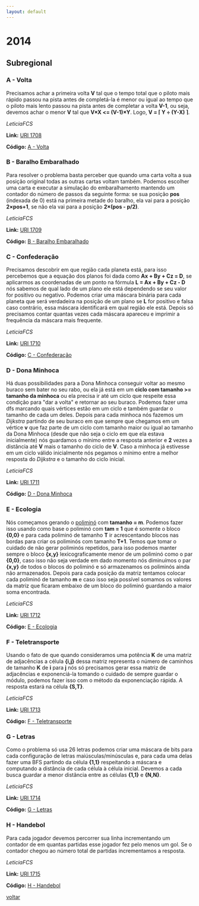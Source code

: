 ```yaml
---
layout: default
---
```


# 2014

## Subregional

### A - Volta
Precisamos achar a primeira volta **V** tal que o tempo total que o piloto mais rápido passou na pista antes de completá-la é menor ou igual ao tempo que o piloto mais lento passou na pista antes de completar a volta **V-1**, ou seja, devemos achar o menor **V** tal que **V×X <= (V-1)×Y**. 
 Logo, **V = ⌈ Y  ÷ (Y-X) ⌉**.

_LeticiaFCS_

**Link:** [URI 1708](https://www.urionlinejudge.com.br/judge/pt/problems/view/1708) 

**Código:** [A - Volta](./a.cpp)

### B - Baralho Embaralhado
Para resolver o problema basta perceber que quando uma carta volta a sua posição original todas as outras cartas voltam também. Podemos escolher uma carta e executar a simulação do embaralhamento mantendo um contador do número de passos da seguinte forma: se sua posição **pos** (indexada de 0) está na primeira metade do baralho, ela vai para a posição **2×pos+1**, se não ela vai para a posição **2×(pos - p/2)**.

_LeticiaFCS_

**Link:** [URI 1709](https://www.urionlinejudge.com.br/judge/pt/problems/view/1709) 

**Código:** [B - Baralho Embaralhado](./b.cpp)

### C - Confederação
Precisamos descobrir em que região cada planeta está, para isso percebemos que a equação dos planos foi dada como **Ax + By + Cz = D**, se aplicarmos as coordenadas de um ponto na fórmula **L = Ax + By + Cz - D** nós sabemos de qual lado de um plano ele está dependendo se seu valor for positivo ou negativo. Podemos criar uma máscara binária para cada planeta que será verdadeira na posição de um plano se **L** for positivo e falsa caso contrário, essa máscara identificará em qual região ele está. Depois só precisamos contar quantas vezes cada máscara apareceu e imprimir a frequência da máscara mais frequente.

_LeticiaFCS_

**Link:** [URI 1710](https://www.urionlinejudge.com.br/judge/pt/problems/view/1710) 

**Código:** [C - Confederação](./c.cpp)

### D - Dona Minhoca
Há duas possibilidades para a Dona Minhoca conseguir voltar ao mesmo buraco sem bater no seu rabo, ou ela já está em um **ciclo com tamanho >= tamanho da minhoca** ou ela precisa ir até um ciclo que respeite essa condição para "dar a volta" e retornar ao seu buraco. Podemos fazer uma dfs marcando quais vértices estão em um ciclo e também guardar o tamanho de cada um deles. Depois para cada minhoca nós fazemos um _Dijkstra_ partindo de seu buraco em que sempre que chegamos em um vértice **v** que faz parte de um ciclo com tamanho maior ou igual ao tamanho da Dona Minhoca (desde que não seja o ciclo em que ela estava inicialmente) nós guardamos o mínimo entre a resposta anterior e **2** vezes a distância até **V** mais o tamanho do ciclo de **V**. Caso a minhoca já estivesse em um ciclo válido inicialmente nós pegamos o mínimo entre a melhor resposta do _Dijkstra_ e o tamanho do ciclo inicial.

_LeticiaFCS_

**Link:** [URI 1711](https://www.urionlinejudge.com.br/judge/pt/problems/view/1711) 

**Código:** [D - Dona Minhoca](./d.cpp)

### E - Ecologia
Nós começamos gerando o [poliminó](https://pt.wikipedia.org/wiki/Polimin%C3%B3) com **tamanho = m**. Podemos fazer isso usando como base o poliminó com **tam = 1** que é somente o bloco **{0,0}** e para cada poliminó de tamanho **T** ir acrescentando blocos nas bordas para criar os poliminós com tamanho **T+1**. Temos que tomar o cuidado de não gerar poliminós repetidos, para isso podemos manter sempre o bloco **{x,y}** lexicograficamente menor de um poliminó como o par **{0,0}**, caso isso não seja verdade em dado momento nós diminuímos o par **{x,y}** de todos o blocos do poliminó e só armazenamos os poliminós ainda não armazenados. Depois para cada posição da matriz tentamos colocar cada poliminó de tamanho **m** e caso isso seja possível somamos os valores da matriz que ficaram embaixo de um bloco do poliminó guardando a maior soma encontrada.

_LeticiaFCS_

**Link:** [URI 1712](https://www.urionlinejudge.com.br/judge/pt/problems/view/1712) 

**Código:** [E - Ecologia](./e.cpp)

### F - Teletransporte
Usando o fato de que quando consideramos uma potência **K** de uma matriz de adjacências a célula **{i,j}** dessa matriz representa o número de caminhos de tamanho **K** de **i** para **j** nós só precisamos gerar essa matriz de adjacências e exponenciá-la tomando o cuidado de sempre guardar o módulo, podemos fazer isso com o método da exponenciação rápida. A resposta estará na célula **{S,T}**.

_LeticiaFCS_

**Link:** [URI 1713](https://www.urionlinejudge.com.br/judge/pt/problems/view/1713) 

**Código:** [F - Teletransporte](./f.cpp)

### G - Letras
Como o problema só usa 26 letras podemos criar uma máscara de bits para cada configuração de letras maiúsculas/minúsculas e, para cada uma delas fazer uma BFS partindo da célula **{1,1}** respeitando a máscara e computando a distância de cada célula à célula inicial. Devemos a cada busca guardar a menor distância entre as células **{1,1}** e **{N,N}**.

_LeticiaFCS_

**Link:** [URI 1714](https://www.urionlinejudge.com.br/judge/pt/problems/view/1714) 

**Código:** [G - Letras](./g.cpp)

### H - Handebol
Para cada jogador devemos percorrer sua linha incrementando um contador de em quantas partidas esse jogador fez pelo menos um gol. Se o contador chegou ao número total de partidas incrementamos a resposta.

_LeticiaFCS_

**Link:** [URI 1715](https://www.urionlinejudge.com.br/judge/pt/problems/view/1715) 

**Código:** [H - Handebol](./h.cpp)

[voltar](https://leticiafcs.github.io/Maratona-de-Programacao/)


